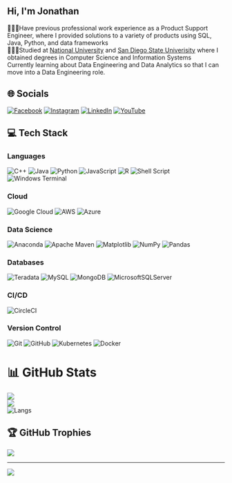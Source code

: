 ## Hi, I'm Jonathan

👨🏾‍💻Have previous professional work experience as a Product Support Engineer, where I provided solutions to a variety of products using SQL, Java, Python, and data frameworks <br/>
👨🏾‍🎓Studied at [National University](https://www.nu.edu/degrees/engineering-data-and-computer-sciences/programs/master-of-science-in-computer-science/#overview) and [San Diego State Univerisity](https://www.sdsu.edu/programs/information-systems) where I obtained degrees in Computer Science and Information Systems<br/>
Currently learning about Data Engineering and Data Analytics so that I can move into a Data Engineering role.<br/>

<!-- GitHub stats from https://github.com/anuraghazra/github-redme-stats -->
<!-- ![Anurag's GitHub stats](https://github-readme-stats.vercel.app/api?username=jngoodwin&show_icons=true)<br/>
(https://github.com/anuraghazra/github-readme-stats) -->


## 🌐 Socials
[![Facebook](https://img.shields.io/badge/Facebook-%231877F2.svg?logo=Facebook&logoColor=white)](https://facebook.com/jon.goodwin.338) [![Instagram](https://img.shields.io/badge/Instagram-%23E4405F.svg?logo=Instagram&logoColor=white)](https://instagram.com/jonathansreef) [![LinkedIn](https://img.shields.io/badge/LinkedIn-%230077B5.svg?logo=linkedin&logoColor=white)](https://linkedin.com/in/n-jonathan-goodwin) [![YouTube](https://img.shields.io/badge/YouTube-%23FF0000.svg?logo=YouTube&logoColor=white)](https://youtube.com/@pantherg619) 

## 💻 Tech Stack
### Languages
![C++](https://img.shields.io/badge/c++-%2300599C.svg?style=for-the-badge&logo=c%2B%2B&logoColor=white) ![Java](https://img.shields.io/badge/java-%23ED8B00.svg?style=for-the-badge&logo=openjdk&logoColor=white) ![Python](https://img.shields.io/badge/python-3670A0?style=for-the-badge&logo=python&logoColor=ffdd54) 
![JavaScript](https://img.shields.io/badge/javascript-%23323330.svg?style=for-the-badge&logo=javascript&logoColor=%23F7DF1E)
![R](https://img.shields.io/badge/r-%23276DC3.svg?style=for-the-badge&logo=r&logoColor=white) 
![Shell Script](https://img.shields.io/badge/shell_script-%23121011.svg?style=for-the-badge&logo=gnu-bash&logoColor=white) ![Windows Terminal](https://img.shields.io/badge/Windows%20Terminal-%234D4D4D.svg?style=for-the-badge&logo=windows-terminal&logoColor=white) 
### Cloud
![Google Cloud](https://img.shields.io/badge/GoogleCloud-%234285F4.svg?style=for-the-badge&logo=google-cloud&logoColor=white) 
![AWS](https://img.shields.io/badge/AWS-%23FF9900.svg?style=for-the-badge&logo=amazon-aws&logoColor=white) 
![Azure](https://img.shields.io/badge/azure-%230072C6.svg?style=for-the-badge&logo=microsoftazure&logoColor=white) 
### Data Science
![Anaconda](https://img.shields.io/badge/Anaconda-%2344A833.svg?style=for-the-badge&logo=anaconda&logoColor=white) ![Apache Maven](https://img.shields.io/badge/Apache%20Maven-C71A36?style=for-the-badge&logo=Apache%20Maven&logoColor=white) 
![Matplotlib](https://img.shields.io/badge/Matplotlib-%23ffffff.svg?style=for-the-badge&logo=Matplotlib&logoColor=black) 
![NumPy](https://img.shields.io/badge/numpy-%23013243.svg?style=for-the-badge&logo=numpy&logoColor=white) 
![Pandas](https://img.shields.io/badge/pandas-%23150458.svg?style=for-the-badge&logo=pandas&logoColor=white)
### Databases
![Teradata](https://img.shields.io/badge/Teradata-F37440?style=for-the-badge&logo=teradata&logoColor=white) 
![MySQL](https://img.shields.io/badge/mysql-4479A1.svg?style=for-the-badge&logo=mysql&logoColor=white) 
![MongoDB](https://img.shields.io/badge/MongoDB-%234ea94b.svg?style=for-the-badge&logo=mongodb&logoColor=white) 
![MicrosoftSQLServer](https://img.shields.io/badge/Microsoft%20SQL%20Server-CC2927?style=for-the-badge&logo=microsoft%20sql%20server&logoColor=white) 
### CI/CD
 ![CircleCI](https://img.shields.io/badge/circleci-%23161616.svg?style=for-the-badge&logo=circleci&logoColor=white) 
 ### Version Control
 ![Git](https://img.shields.io/badge/git-%23F05033.svg?style=for-the-badge&logo=git&logoColor=white) 
 ![GitHub](https://img.shields.io/badge/github-%23121011.svg?style=for-the-badge&logo=github&logoColor=white) 
 ![Kubernetes](https://img.shields.io/badge/kubernetes-%23326ce5.svg?style=for-the-badge&logo=kubernetes&logoColor=white) 
 ![Docker](https://img.shields.io/badge/docker-%230db7ed.svg?style=for-the-badge&logo=docker&logoColor=white)
# 📊 GitHub Stats
![](https://github-readme-stats.vercel.app/api?username=jngoodwin&theme=dark&hide_border=false&include_all_commits=true&count_private=true)<br/>
![](https://github-readme-streak-stats.herokuapp.com/?user=jngoodwin&theme=dark&hide_border=false)<br/>
![Langs](https://github-readme-stats.vercel.app/api/top-langs/?username=jngoodwin&show_icons=true&hide_border=false&theme=dark&count_private=true&include_all_commits=true&layout=compact)

## 🏆 GitHub Trophies
![](https://github-profile-trophy.vercel.app/?username=jngoodwin&theme=radical&no-frame=false&no-bg=true&margin-w=4)


---
[![](https://visitcount.itsvg.in/api?id=jngoodwin&icon=0&color=0)](https://visitcount.itsvg.in)

<!-- Proudly created with GPRM ( https://gprm.itsvg.in ) -->

<!-- Proudly created with GPRM ( https://gprm.itsvg.in ) -->
<!--
**jngoodwin/jngoodwin** is a ✨ _special_ ✨ repository because its `README.md` (this file) appears on your GitHub profile.

Here are some ideas to get you started:

- 🔭 I’m currently working on ...
- 🌱 I’m currently learning ...
- 👯 I’m looking to collaborate on ...
- 🤔 I’m looking for help with ...
- 💬 Ask me about ...
- 📫 How to reach me: ...
- 😄 Pronouns: ...
- ⚡ Fun fact: ...
-->
